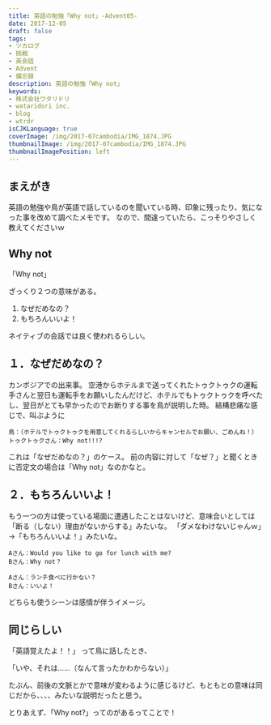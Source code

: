 ```yaml
---
title: 英語の勉強「Why not」-Advent05-
date: 2017-12-05
draft: false
tags:
- ツカログ
- 挑戦
- 英会話
- Advent
- 備忘録
description: 英語の勉強「Why not」
keywords:
- 株式会社ワタリドリ
- wataridori inc.
- blog
- wtrdr
isCJKLanguage: true
coverImage: /img/2017-07cambodia/IMG_1874.JPG
thumbnailImage: /img/2017-07cambodia/IMG_1874.JPG
thumbnailImagePosition: left
---
```

## まえがき

英語の勉強や鳥が英語で話しているのを聞いている時、印象に残ったり、気になった事を改めて調べたメモです。
なので、間違っていたら、こっそりやさしく教えてくださいｗ


## Why not

「Why not」

ざっくり２つの意味がある。

1. なぜだめなの？
1. もちろんいいよ！

ネイティブの会話では良く使われるらしい。


## １．なぜだめなの？

カンボジアでの出来事。
空港からホテルまで送ってくれたトゥクトゥクの運転手さんと翌日も運転手をお願いしたんだけど、ホテルでもトゥクトゥクを呼べたし、翌日がとても早かったのでお断りする事を鳥が説明した時。
結構悲痛な感じで、叫ぶように
```
鳥：（ホテルでトゥクトゥクを用意してくれるらしいからキャンセルでお願い、ごめんね！）
トゥクトゥクさん：Why not!!!?
```
これは「なぜだめなの？」のケース。
前の内容に対して「なぜ？」と聞くときに否定文の場合は「Why not」なのかなと。

## ２．もちろんいいよ！
もう一つの方は使っている場面に遭遇したことはないけど、意味合いとしては「断る（しない）理由がないからする」みたいな。
「ダメなわけないじゃんｗ」→「もちろんいいよ！」みたいな。

```
Aさん：Would you like to go for lunch with me?
Bさん：Why not？

Aさん：ランチ食べに行かない？
Bさん：いいよ！
```

どちらも使うシーンは感情が伴うイメージ。


## 同じらしい
「英語覚えたよ！！」
って鳥に話したとき、

「いや、それは……（なんて言ったかわからない）」

たぶん、前後の文脈とかで意味が変わるように感じるけど、もともとの意味は同じだから、、、、みたいな説明だったと思う。

とりあえず、「Why not?」ってのがあるってことで！
